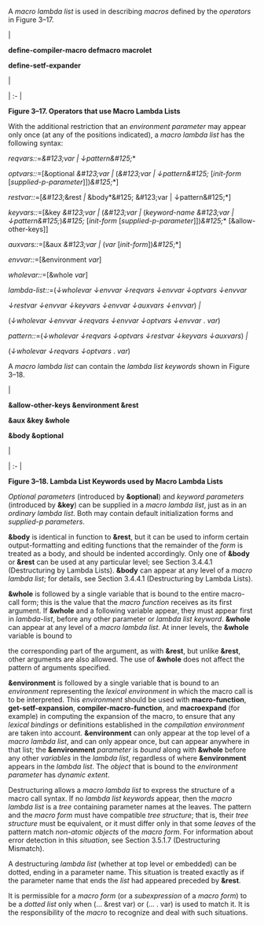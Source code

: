  



A *macro lambda list* is used in describing *macros* defined by the *operators* in Figure 3–17. 



|<p>**define-compiler-macro defmacro macrolet** </p><p>**define-setf-expander**</p>|

| :- |





**Figure 3–17. Operators that use Macro Lambda Lists** 



With the additional restriction that an *environment parameter* may appear only once (at any of the positions indicated), a *macro lambda list* has the following syntax: 



*reqvars::*=*\&#123;var | ↓pattern\&#125;*\* 



*optvars::*=[&optional *\&#123;var |* (*\&#123;var | ↓pattern\&#125;* [*init-form* [*supplied-p-parameter*]])*\&#125;*\*] 



*restvar::*=[*\&#123;*&rest *|* &body*\&#125; \&#123;var | ↓pattern\&#125;*] 



*keyvars::*=[&key *\&#123;var |* (*\&#123;var |* (*keyword-name \&#123;var | ↓pattern\&#125;*)*\&#125;* [*init-form* [*supplied-p-parameter*]])*\&#125;*\* [&allow-other-keys]] 



*auxvars::*=[&aux *\&#123;var |* (*var* [*init-form*])*\&#125;*\*] 



*envvar::*=[&environment *var*] 



*wholevar::*=[&whole *var*] 



*lambda-list::*=(*↓wholevar ↓envvar ↓reqvars ↓envvar ↓optvars ↓envvar* 



*↓restvar ↓envvar ↓keyvars ↓envvar ↓auxvars ↓envvar*) *|* 



(*↓wholevar ↓envvar ↓reqvars ↓envvar ↓optvars ↓envvar* . *var*) 



*pattern::*=(*↓wholevar ↓reqvars ↓optvars ↓restvar ↓keyvars ↓auxvars*) *|* 



(*↓wholevar ↓reqvars ↓optvars* . *var*) 



A *macro lambda list* can contain the *lambda list keywords* shown in Figure 3–18. 



|<p>**&allow-other-keys &environment &rest** </p><p>**&aux &key &whole** </p><p>**&body &optional**</p>|

| :- |





**Figure 3–18. Lambda List Keywords used by Macro Lambda Lists**  







*Optional parameters* (introduced by **&optional**) and *keyword parameters* (introduced by **&key**) can be supplied in a *macro lambda list*, just as in an *ordinary lambda list*. Both may contain default initialization forms and *supplied-p parameters*. 



**&body** is identical in function to **&rest**, but it can be used to inform certain output-formatting and editing functions that the remainder of the *form* is treated as a body, and should be indented accordingly. Only one of **&body** or **&rest** can be used at any particular level; see Section 3.4.4.1 (Destructuring by Lambda Lists). **&body** can appear at any level of a *macro lambda list*; for details, see Section 3.4.4.1 (Destructuring by Lambda Lists). 



**&whole** is followed by a single variable that is bound to the entire macro-call form; this is the value that the *macro function* receives as its first argument. If **&whole** and a following variable appear, they must appear first in *lambda-list*, before any other parameter or *lambda list keyword*. **&whole** can appear at any level of a *macro lambda list*. At inner levels, the **&whole** variable is bound to 



the corresponding part of the argument, as with **&rest**, but unlike **&rest**, other arguments are also allowed. The use of **&whole** does not affect the pattern of arguments specified. 



**&environment** is followed by a single variable that is bound to an *environment* representing the *lexical environment* in which the macro call is to be interpreted. This *environment* should be used with **macro-function**, **get-setf-expansion**, **compiler-macro-function**, and **macroexpand** (for example) in computing the expansion of the macro, to ensure that any *lexical bindings* or definitions established in the *compilation environment* are taken into account. **&environment** can only appear at the top level of a *macro lambda list*, and can only appear once, but can appear anywhere in that list; the **&environment** *parameter* is *bound* along with **&whole** before any other *variables* in the *lambda list*, regardless of where **&environment** appears in the *lambda list*. The *object* that is bound to the *environment parameter* has *dynamic extent*. 



Destructuring allows a *macro lambda list* to express the structure of a macro call syntax. If no *lambda list keywords* appear, then the *macro lambda list* is a *tree* containing parameter names at the leaves. The pattern and the *macro form* must have compatible *tree structure*; that is, their *tree structure* must be equivalent, or it must differ only in that some *leaves* of the pattern match *non-atomic objects* of the *macro form*. For information about error detection in this *situation*, see Section 3.5.1.7 (Destructuring Mismatch). 



A destructuring *lambda list* (whether at top level or embedded) can be dotted, ending in a parameter name. This situation is treated exactly as if the parameter name that ends the *list* had appeared preceded by **&rest**. 



It is permissible for a *macro form* (or a *subexpression* of a *macro form*) to be a *dotted list* only when (... &rest var) or (... . var) is used to match it. It is the responsibility of the *macro* to recognize and deal with such situations. 



